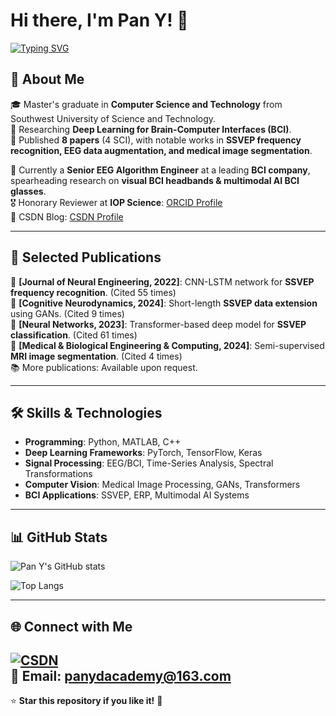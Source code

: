# Hi there, I'm Pan Y! 👋

[![Typing SVG](https://readme-typing-svg.herokuapp.com?color=%2336BCF7&lines=Deep+Learning+Researcher;EEG+Algorithm+Engineer;Brain-Computer+Interface+Enthusiast)](https://git.io/typing-svg)

## 🚀 About Me
🎓 Master's graduate in **Computer Science and Technology** from Southwest University of Science and Technology.  
🧠 Researching **Deep Learning for Brain-Computer Interfaces (BCI)**.  
📝 Published **8 papers** (4 SCI), with notable works in **SSVEP frequency recognition, EEG data augmentation, and medical image segmentation**.

💼 Currently a **Senior EEG Algorithm Engineer** at a leading **BCI company**, spearheading research on **visual BCI headbands & multimodal AI BCI glasses**.  
🎖 Honorary Reviewer at **IOP Science**: [ORCID Profile](https://orcid.org/0000-0002-3209-4721)  
📖 CSDN Blog: [CSDN Profile](https://blog.csdn.net/weixin_43715601?spm=1010.2135.3001.5343)

---

## 📜 Selected Publications
📖 **[Journal of Neural Engineering, 2022]**: CNN-LSTM network for **SSVEP frequency recognition**. (Cited 55 times)  
📖 **[Cognitive Neurodynamics, 2024]**: Short-length **SSVEP data extension** using GANs. (Cited 9 times)  
📖 **[Neural Networks, 2023]**: Transformer-based deep model for **SSVEP classification**. (Cited 61 times)  
📖 **[Medical & Biological Engineering & Computing, 2024]**: Semi-supervised **MRI image segmentation**. (Cited 4 times)  
📚 More publications: Available upon request.

---

## 🛠️ Skills & Technologies
- **Programming**: Python, MATLAB, C++  
- **Deep Learning Frameworks**: PyTorch, TensorFlow, Keras  
- **Signal Processing**: EEG/BCI, Time-Series Analysis, Spectral Transformations  
- **Computer Vision**: Medical Image Processing, GANs, Transformers  
- **BCI Applications**: SSVEP, ERP, Multimodal AI Systems  

---

## 📊 GitHub Stats
![Pan Y's GitHub stats](https://github-readme-stats.vercel.app/api?username=YudongPan&show_icons=true&theme=tokyonight)

![Top Langs](https://github-readme-stats.vercel.app/api/top-langs/?username=YudongPan&layout=compact&theme=tokyonight)

---


## 🌐 Connect with Me
[![CSDN](https://img.shields.io/badge/-CSDN-orange?style=flat&logo=csdn)](https://blog.csdn.net/weixin_43715601?spm=1010.2135.3001.5343)  
📧 Email: panydacademy@163.com
---

⭐ **Star this repository if you like it!** 🚀

